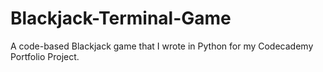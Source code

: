 # Blackjack-Terminal-Game
A code-based Blackjack game that I wrote in Python for my Codecademy Portfolio Project.
